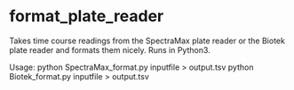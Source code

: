 # format_plate_reader

Takes time course readings from the SpectraMax plate reader or the Biotek plate reader and formats them nicely.
Runs in Python3.

Usage:
python SpectraMax_format.py inputfile > output.tsv
python Biotek_format.py inputfile > output.tsv
